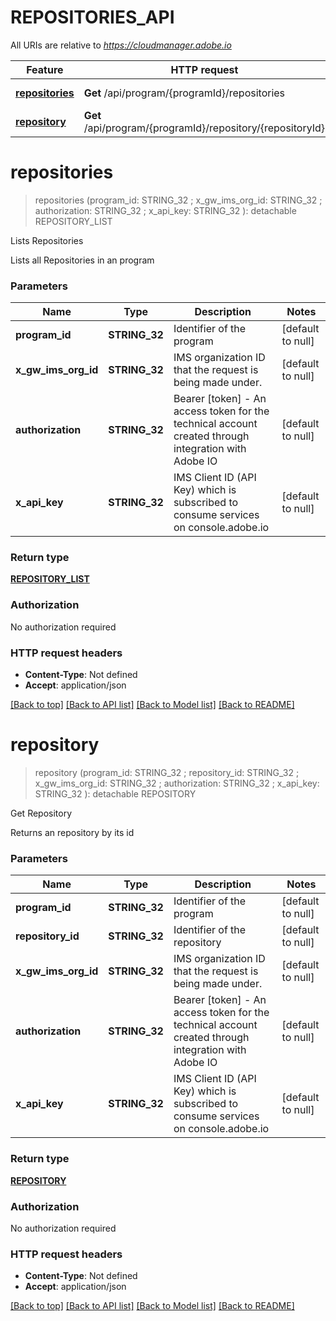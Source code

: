 # REPOSITORIES_API

All URIs are relative to *https://cloudmanager.adobe.io*

Feature | HTTP request | Description
------------- | ------------- | -------------
[**repositories**](REPOSITORIES_API.md#repositories) | **Get** /api/program/{programId}/repositories | Lists Repositories
[**repository**](REPOSITORIES_API.md#repository) | **Get** /api/program/{programId}/repository/{repositoryId} | Get Repository


# **repositories**
> repositories (program_id: STRING_32 ; x_gw_ims_org_id: STRING_32 ; authorization: STRING_32 ; x_api_key: STRING_32 ): detachable REPOSITORY_LIST
	

Lists Repositories

Lists all Repositories in an program


### Parameters

Name | Type | Description  | Notes
------------- | ------------- | ------------- | -------------
 **program_id** | **STRING_32**| Identifier of the program | [default to null]
 **x_gw_ims_org_id** | **STRING_32**| IMS organization ID that the request is being made under. | [default to null]
 **authorization** | **STRING_32**| Bearer [token] - An access token for the technical account created through integration with Adobe IO | [default to null]
 **x_api_key** | **STRING_32**| IMS Client ID (API Key) which is subscribed to consume services on console.adobe.io | [default to null]

### Return type

[**REPOSITORY_LIST**](repositoryList.md)

### Authorization

No authorization required

### HTTP request headers

 - **Content-Type**: Not defined
 - **Accept**: application/json

[[Back to top]](#) [[Back to API list]](../README.md#documentation-for-api-endpoints) [[Back to Model list]](../README.md#documentation-for-models) [[Back to README]](../README.md)

# **repository**
> repository (program_id: STRING_32 ; repository_id: STRING_32 ; x_gw_ims_org_id: STRING_32 ; authorization: STRING_32 ; x_api_key: STRING_32 ): detachable REPOSITORY
	

Get Repository

Returns an repository by its id


### Parameters

Name | Type | Description  | Notes
------------- | ------------- | ------------- | -------------
 **program_id** | **STRING_32**| Identifier of the program | [default to null]
 **repository_id** | **STRING_32**| Identifier of the repository | [default to null]
 **x_gw_ims_org_id** | **STRING_32**| IMS organization ID that the request is being made under. | [default to null]
 **authorization** | **STRING_32**| Bearer [token] - An access token for the technical account created through integration with Adobe IO | [default to null]
 **x_api_key** | **STRING_32**| IMS Client ID (API Key) which is subscribed to consume services on console.adobe.io | [default to null]

### Return type

[**REPOSITORY**](Repository.md)

### Authorization

No authorization required

### HTTP request headers

 - **Content-Type**: Not defined
 - **Accept**: application/json

[[Back to top]](#) [[Back to API list]](../README.md#documentation-for-api-endpoints) [[Back to Model list]](../README.md#documentation-for-models) [[Back to README]](../README.md)

